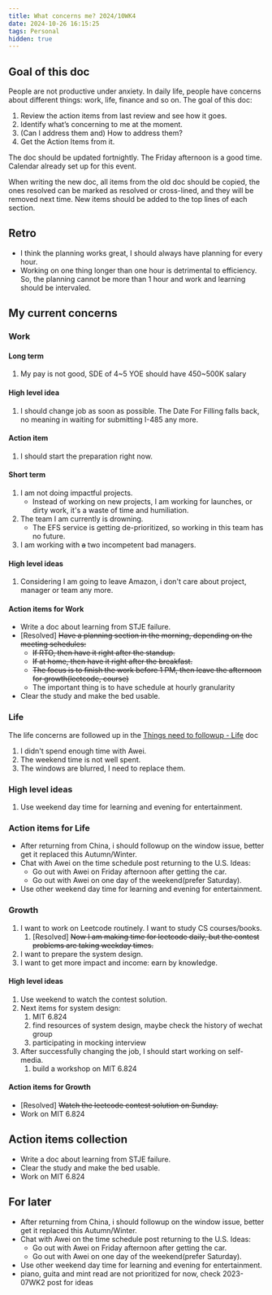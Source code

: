 ```yaml
---
title: What concerns me? 2024/10WK4
date: 2024-10-26 16:15:25
tags: Personal
hidden: true
---
```


## Goal of this doc

People are not productive under anxiety. In daily life, people have concerns about different things: work, life, finance and so on. The goal of this doc:

1. Review the action items from last review and see how it goes.
2. Identify what’s concerning to me at the moment.
3. (Can I address them and) How to address them?
4. Get the Action Items from it.

The doc should be updated fortnightly. The Friday afternoon is a good time. Calendar already set up for this event.

When writing the new doc, all items from the old doc should be copied, the ones resolved can be marked as resolved or cross-lined, and they will be removed next time. New items should be added to the top lines of each section.

## Retro

- I think the planning works great, I should always have planning for every hour.
- Working on one thing longer than one hour is detrimental to efficiency. So, the planning cannot be more than 1 hour and work and learning should be intervaled.

## My current concerns

### Work

#### Long term

1. My pay is not good, SDE of 4\~5 YOE should have 450\~500K salary

#### High level idea

1. I should change job as soon as possible. The Date For Filling falls back, no meaning in waiting for submitting I-485 any more.

#### Action item

1. I should start the preparation right now.

#### Short term

1. I am not doing impactful projects.
    - Instead of working on new projects, I am working for launches, or dirty work, it's a waste of time and humiliation.
1. The team I am currently is drowning.
    - The EFS service is getting de-prioritized, so working in this team has no future.
1. I am working with ~~a~~ two incompetent bad managers.

#### High level ideas

1. Considering I am going to leave Amazon, i don't care about project, manager or team any more.

#### Action items for Work

- Write a doc about learning from STJE failure.
- [Resolved] ~~Have a planning section in the morning, depending on the meeting schedules:~~
  - ~~If RTO, then have it right after the standup.~~
  - ~~If at home, then have it right after the breakfast.~~
  - ~~The focus is to finish the work before 1 PM, then leave the afternoon for growth(leetcode, course)~~
  - The important thing is to have schedule at hourly granularity
- Clear the study and make the bed usable.

### Life

The life concerns are followed up in the [Things need to followup - Life](Things-need-to-followup-Life.md) doc

1. I didn't spend enough time with Awei.
1. The weekend time is not well spent.
1. The windows are blurred, I need to replace them.

### High level ideas

1. Use weekend day time for learning and evening for entertainment.

### Action items for Life

- After returning from China, i should followup on the window issue, better get it replaced this Autumn/Winter.
- Chat with Awei on the time schedule post returning to the U.S. Ideas:
  - Go out with Awei on Friday afternoon after getting the car.
  - Go out with Awei on one day of the weekend(prefer Saturday).
- Use other weekend day time for learning and evening for entertainment.

### Growth

1. I want to work on Leetcode routinely. I want to study CS courses/books.
    1. [Resolved] ~~Now I am making time for leetcode daily, but the contest problems are taking weekday times.~~
1. I want to prepare the system design.
1. I want to get more impact and income: earn by knowledge.

#### High level ideas

1. Use weekend to watch the contest solution.
1. Next items for system design:
    1. MIT 6.824
    1. find resources of system design, maybe check the history of wechat group
    1. participating in mocking interview
1. After successfully changing the job, I should start working on self-media.
    1. build a workshop on MIT 6.824

#### Action items for Growth

- [Resolved] ~~Watch the leetcode contest solution on Sunday.~~
- Work on MIT 6.824

## Action items collection

- Write a doc about learning from STJE failure.
- Clear the study and make the bed usable.
- Work on MIT 6.824

## For later

- After returning from China, i should followup on the window issue, better get it replaced this Autumn/Winter.
- Chat with Awei on the time schedule post returning to the U.S. Ideas:
  - Go out with Awei on Friday afternoon after getting the car.
  - Go out with Awei on one day of the weekend(prefer Saturday).
- Use other weekend day time for learning and evening for entertainment.
- piano, guita and mint read are not prioritized for now, check 2023-07WK2 post for ideas
